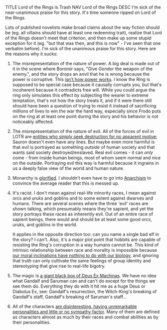 TITLE Lord of the Rings is Trash
NAV Lord of the Rings
DESC I'm sick of the near-unanimous praise for this story. It's time someone ripped on Lord of the Rings.

Lots of published novelists make broad claims about the way fiction should be (eg. all villains should have at least one redeeming trait), realize that Lord of the Rings doesn't meet that criterion, and then make up some stupid exception for it (eg. "but that was then, and this is now" - I've seen that one verbatim before). I'm sick of the unanimous praise for this story. Here are the reasons why it sucks:

1. The misrepresentation of the nature of power. A big deal is made out of it in the scene where Boromir says, "Give Gondor the weapon of the enemy.", and the story drops an anvil that he is wrong because the power is corruptive. This [isn't how power works](/protagonism/power). I know the Ring is supposed to be special case because it causally corrupts you, but that's incoherent because it contradicts free will. While you could argue the ring only simulates this effect by subjecting the wearer to extreme temptation, that's not how the story treats it, and if it were there still should have been a question of trying to resist it instead of sacrificing millions of lives to win the war the hard way, especially since Frodo puts on the ring at at least one point during the story and his behavior is not noticeably affected.

2. The misrepresentation of the nature of evil. All of the forces of evil in LOTR are [entities who simply seek destruction for no apparent motive](/fiction/strawman_chaotic_evil); Sauron doesn't even have any lines. But maybe even more harmful is that evil is portrayed as something *outside* of human society and that wants said society destroyed/enslaved. Real evil comes - it can *only* come - from inside human beings, most of whom seem normal and nice on the outside. Portraying evil this way is harmful because it ingrains in us a deeply false view of the world and human nature.

3. Monarchy is [glorified](/fiction/glory). I shouldn't even have to go into [Anarchism](/protagonism/anarchism) to convince the average reader that this is messed up.

4. It's racist. I don't mean against real-life minority races, I mean against orcs and uruks and goblins and to some extent against dwarves and humans. There are several scenes where the three 'evil' races are shown talking, which presumably means they're sapient, and yet the story portrays these races as inherently evil. Out of an entire race of sapient beings, there would and should be at least some good orcs, uruks, and goblins in the world.

	It applies in the opposite direction too: can you name a single bad elf in the story? I can't. Also, it's a major plot point that hobbits are capable of resisting the Ring's corruption in a way humans cannot be. This kind of intrinsic relationship between race and morality is impossible because [our moral inclinations have nothing to do with our biology](/protagonism/metaphysics), and ignoring that truth can only cultivate the same feelings of group identity and stereotyping that give rise to real-life bigotry.

5. The magic is [a giant black box of Deus Ex Machinas](/fiction/magic). We have no idea what Gandalf and Saruman can and can't do except for the things we see them do. Everything they do with it hit me as a huge Deus or Diabolus Ex, see: Gandalf's resurrection, the Witch-King's breaking of Gandalf's staff, Gandalf's breaking of Saruman's staff...

6. All of the characters [are disinteresting, having unremarkable personalities and little or no sympathy factor](/fiction/heroes). Many of them are defined as characters almost as much by their races and combat abilities as by their personalities.
